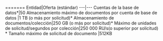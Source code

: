 =======
Entidad|Oferta (estándar)
---|---
Cuentas de la base de datos*|50
Almacenamiento máximo de documentos por cuenta de base de datos |1 TB (o más por solicitud)*
Almacenamiento de documentos/colección|250 GB (o más por solicitud)*
Máximo de unidades de solicitud/segundos por colección|250 000 RU/s(o superior por solicitud) *
Tamaño máximo de solicitud de documento |512KB

<!---HONumber=AcomDC_0330_2016-->